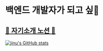 # 백엔드 개발자가 되고 싶🐔
## [🍎 자기소개 노션  🌱](https://tangy-island-25d.notion.site/bc031366501e4bf2a11b0c250ead139b)

[![jinu's GitHub stats](https://github-readme-stats.vercel.app/api?username=jinwoo794533&show_icons=true&theme=cobalt)](https://github.com/anuraghazra/github-readme-stats)

<!--
**jinwoo794533/jinwoo794533** is a ✨ _special_ ✨ repository because its `README.md` (this file) appears on your GitHub profile.

Here are some ideas to get you started:

- 🔭 I’m currently working on ...
- 🌱 I’m currently learning ...
- 👯 I’m looking to collaborate on ...
- 🤔 I’m looking for help with ...
- 💬 Ask me about ...
- 📫 How to reach me: ...
- 😄 Pronouns: ...
- ⚡ Fun fact: ...
-->
